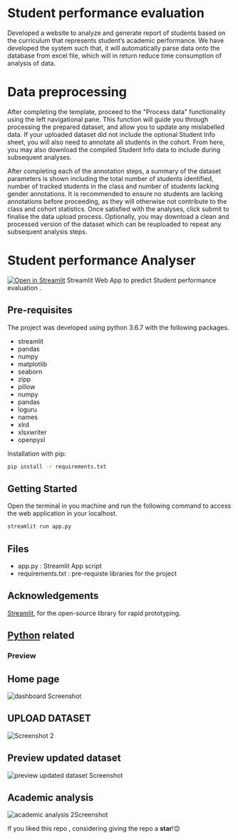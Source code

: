 # Student performance evaluation 
Developed a website to analyze and generate report of students based on the curriculum that represents student’s academic performance. We have developed the system such that, it will automatically parse data onto the database from excel file, which will in return reduce time consumption of analysis of data.

# Data preprocessing
After completing the template, proceed to the "Process data" functionality using the left navigational pane. This function will guide you through processing the prepared dataset, and allow you to update any mislabelled data. If your uploaded dataset did not include the optional Student Info sheet, you will also need to annotate all students in the cohort. From here, you may also download the compiled Student Info data to include during subsequent analyses.<br>

After completing each of the annotation steps, a summary of the dataset parameters is shown including the total number of students identified, number of tracked students in the class and number of students lacking gender annotations. It is recommended to ensure no students are lacking annotations before proceeding, as they will otherwise not contribute to the class and cohort statistics. Once satisfied with the analyses, click submit to finalise the data upload process. Optionally, you may download a clean and processed version of the dataset which can be reuploaded to repeat any subsequent analysis steps.<br>


# Student performance Analyser
[![Open in Streamlit](https://static.streamlit.io/badges/streamlit_badge_black_white.svg)](https://share.streamlit.io/vijeta-2000/student-permormance-evaluation/main/app.py)
Streamlit Web App to predict Student performance evaluation . 

## Pre-requisites

The project was developed using python 3.6.7 with the following packages.
- streamlit
- pandas
- numpy
- matplotlib
- seaborn
- zipp
- pillow
- numpy
- pandas
- loguru
- names
- xlrd
- xlsxwriter
- openpyxl

Installation with pip:

```bash
pip install -r requirements.txt
```

## Getting Started
Open the terminal in you machine and run the following command to access the web application in your localhost.
```bash
streamlit run app.py
```

## Files
- app.py : Streamlit App script
- requirements.txt : pre-requiste libraries for the project

## Acknowledgements
  
[Streamlit](https://www.streamlit.io/), for the open-source library for rapid prototyping.

## [Python](https://www.python.org/) related

### Preview

## Home page
![dashboard Screenshot ](https://user-images.githubusercontent.com/65402647/138237115-207e0c28-df3c-4e1c-8a85-07bc574b80ee.jpg)

## UPLOAD DATASET
![Screenshot 2](https://user-images.githubusercontent.com/65402647/138237262-da5900d7-0b78-4da8-9301-917a809651af.jpg)

## Preview updated dataset
![preview updated dataset Screenshot ](https://user-images.githubusercontent.com/65402647/138237339-b79ba500-bc21-4f33-86f7-9d25353c7e1f.jpg)


## Academic analysis
![academic analysis 2Screenshot](https://user-images.githubusercontent.com/65402647/138237382-ad02b144-677a-43aa-bb48-ca174a643a28.jpg)


If you liked this repo , considering giving the repo a **star**!😊


